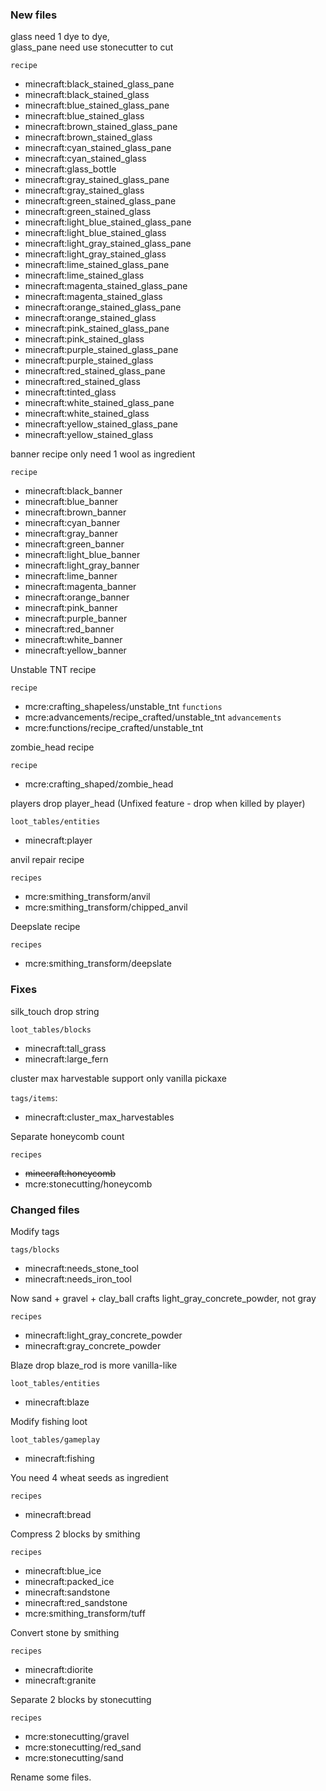 ### New files

glass need 1 dye to dye,  
glass_pane need use stonecutter to cut

`recipe`

- minecraft:black_stained_glass_pane
- minecraft:black_stained_glass
- minecraft:blue_stained_glass_pane
- minecraft:blue_stained_glass
- minecraft:brown_stained_glass_pane
- minecraft:brown_stained_glass
- minecraft:cyan_stained_glass_pane
- minecraft:cyan_stained_glass
- minecraft:glass_bottle
- minecraft:gray_stained_glass_pane
- minecraft:gray_stained_glass
- minecraft:green_stained_glass_pane
- minecraft:green_stained_glass
- minecraft:light_blue_stained_glass_pane
- minecraft:light_blue_stained_glass
- minecraft:light_gray_stained_glass_pane
- minecraft:light_gray_stained_glass
- minecraft:lime_stained_glass_pane
- minecraft:lime_stained_glass
- minecraft:magenta_stained_glass_pane
- minecraft:magenta_stained_glass
- minecraft:orange_stained_glass_pane
- minecraft:orange_stained_glass
- minecraft:pink_stained_glass_pane
- minecraft:pink_stained_glass
- minecraft:purple_stained_glass_pane
- minecraft:purple_stained_glass
- minecraft:red_stained_glass_pane
- minecraft:red_stained_glass
- minecraft:tinted_glass
- minecraft:white_stained_glass_pane
- minecraft:white_stained_glass
- minecraft:yellow_stained_glass_pane
- minecraft:yellow_stained_glass

banner recipe only need 1 wool as ingredient

`recipe`

- minecraft:black_banner
- minecraft:blue_banner
- minecraft:brown_banner
- minecraft:cyan_banner
- minecraft:gray_banner
- minecraft:green_banner
- minecraft:light_blue_banner
- minecraft:light_gray_banner
- minecraft:lime_banner
- minecraft:magenta_banner
- minecraft:orange_banner
- minecraft:pink_banner
- minecraft:purple_banner
- minecraft:red_banner
- minecraft:white_banner
- minecraft:yellow_banner

Unstable TNT recipe

`recipe`

- mcre:crafting_shapeless/unstable_tnt `functions`
- mcre:advancements/recipe_crafted/unstable_tnt `advancements`
- mcre:functions/recipe_crafted/unstable_tnt

zombie_head recipe

`recipe`

- mcre:crafting_shaped/zombie_head

players drop player_head (Unfixed feature - drop when killed by player)

`loot_tables/entities`

- minecraft:player

anvil repair recipe

`recipes`

- mcre:smithing_transform/anvil
- mcre:smithing_transform/chipped_anvil

Deepslate recipe

`recipes`

- mcre:smithing_transform/deepslate

### Fixes

silk_touch drop string

`loot_tables/blocks`

- minecraft:tall_grass
- minecraft:large_fern

cluster max harvestable support only vanilla pickaxe

`tags/items`:

- minecraft:cluster_max_harvestables

Separate honeycomb count

`recipes`

- ~~minecraft:honeycomb~~
- mcre:stonecutting/honeycomb

### Changed files

Modify tags

`tags/blocks`

- minecraft:needs_stone_tool
- minecraft:needs_iron_tool

Now sand + gravel + clay_ball crafts light_gray_concrete_powder, not gray

`recipes`

- minecraft:light_gray_concrete_powder
- minecraft:gray_concrete_powder

Blaze drop blaze_rod is more vanilla-like

`loot_tables/entities`

- minecraft:blaze

Modify fishing loot

`loot_tables/gameplay`

- minecraft:fishing

You need 4 wheat seeds as ingredient

`recipes`

- minecraft:bread

Compress 2 blocks by smithing

`recipes`

- minecraft:blue_ice
- minecraft:packed_ice
- minecraft:sandstone
- minecraft:red_sandstone
- mcre:smithing_transform/tuff

Convert stone by smithing

`recipes`

- minecraft:diorite
- minecraft:granite

Separate 2 blocks by stonecutting

`recipes`

- mcre:stonecutting/gravel
- mcre:stonecutting/red_sand
- mcre:stonecutting/sand

Rename some files.
